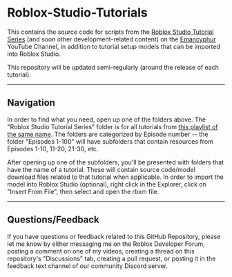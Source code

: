 # Roblox-Studio-Tutorials
This contains the source code for scripts from the [Roblox Studio Tutorial Series](https://www.youtube.com/playlist?list=PLib8lkKsQ4i4Ik77nxD78NfMoeUoS_9w7) (and soon other development-related content) on the [Emancyphur](https://www.youtube.com/Emancyphur) YouTube Channel, in addition to tutorial setup models that can be imported into Roblox Studio.

This repository will be updated semi-regularly (around the release of each tutorial).

---

## Navigation

In order to find what you need, open up one of the folders above. The "Roblox Studio Tutorial Series" folder is for all tutorials from [this playlist of the same name](https://www.youtube.com/playlist?list=PLib8lkKsQ4i4Ik77nxD78NfMoeUoS_9w7). The folders are categorized by Episode number -- the folder "Episodes 1-100" will have subfolders that contain resources from Episodes 1-10, 11-20, 21-30, etc.

After opening up one of the subfolders, you'll be presented with folders that have the name of a tutorial. These will contain source code/model download files related to that tutorial when applicable. In order to import the model into Roblox Studio (optional), right click in the Explorer, click on "Insert From File", then select and open the rbxm file.

---

## Questions/Feedback

If you have questions or feedback related to this GitHub Repository, please let me know by either messaging me on the Roblox Developer Forum, posting a comment on one of my videos, creating a thread on this repository's "Discussions" tab, creating a pull request, or posting it in the feedback text channel of our community Discord server.
